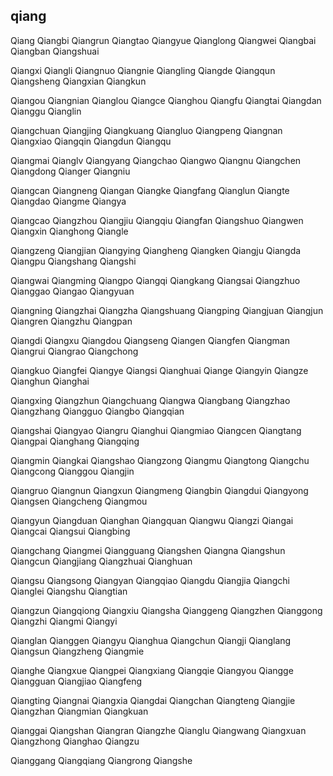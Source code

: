 qiang
---

Qiang Qiangbi Qiangrun Qiangtao Qiangyue Qianglong Qiangwei Qiangbai Qiangban Qiangshuai

Qiangxi Qiangli Qiangnuo Qiangnie Qiangling Qiangde Qiangqun Qiangsheng Qiangxian Qiangkun

Qiangou Qiangnian Qianglou Qiangce Qianghou Qiangfu Qiangtai Qiangdan Qianggu Qianglin

Qiangchuan Qiangjing Qiangkuang Qiangluo Qiangpeng Qiangnan Qiangxiao Qiangqin Qiangdun Qiangqu

Qiangmai Qianglv Qiangyang Qiangchao Qiangwo Qiangnu Qiangchen Qiangdong Qianger Qiangniu

Qiangcan Qiangneng Qiangan Qiangke Qiangfang Qianglun Qiangte Qiangdao Qiangme Qiangya

Qiangcao Qiangzhou Qiangjiu Qiangqiu Qiangfan Qiangshuo Qiangwen Qiangxin Qianghong Qiangle

Qiangzeng Qiangjian Qiangying Qiangheng Qiangken Qiangju Qiangda Qiangpu Qiangshang Qiangshi

Qiangwai Qiangming Qiangpo Qiangqi Qiangkang Qiangsai Qiangzhuo Qianggao Qiangao Qiangyuan

Qiangning Qiangzhai Qiangzha Qiangshuang Qiangping Qiangjuan Qiangjun Qiangren Qiangzhu Qiangpan

Qiangdi Qiangxu Qiangdou Qiangseng Qiangen Qiangfen Qiangman Qiangrui Qiangrao Qiangchong

Qiangkuo Qiangfei Qiangye Qiangsi Qianghuai Qiange Qiangyin Qiangze Qianghun Qianghai

Qiangxing Qiangzhun Qiangchuang Qiangwa Qiangbang Qiangzhao Qiangzhang Qiangguo Qiangbo   Qiangqian

Qiangshai Qiangyao Qiangru Qianghui Qiangmiao Qiangcen Qiangtang Qiangpai Qianghang Qiangqing

Qiangmin Qiangkai Qiangshao Qiangzong Qiangmu Qiangtong Qiangchu Qiangcong Qianggou Qiangjin

Qiangruo Qiangnun Qiangxun Qiangmeng Qiangbin Qiangdui Qiangyong Qiangsen Qiangcheng Qiangmou

Qiangyun Qiangduan Qianghan Qiangquan Qiangwu Qiangzi Qiangai Qiangcai Qiangsui Qiangbing

Qiangchang Qiangmei Qiangguang Qiangshen Qiangna Qiangshun Qiangcun Qiangjiang Qiangzhuai Qianghuan

Qiangsu Qiangsong Qiangyan Qiangqiao Qiangdu Qiangjia Qiangchi Qianglei Qiangshu Qiangtian

Qiangzun Qiangqiong Qiangxiu Qiangsha Qianggeng Qiangzhen Qianggong Qiangzhi Qiangmi Qiangyi

Qianglan Qianggen Qiangyu Qianghua Qiangchun Qiangji Qianglang Qiangsun Qiangzheng Qiangmie

Qianghe Qiangxue Qiangpei Qiangxiang Qiangqie Qiangyou Qiangge Qiangguan Qiangjiao Qiangfeng

Qiangting Qiangnai Qiangxia Qiangdai Qiangchan Qiangteng Qiangjie Qiangzhan Qiangmian Qiangkuan

Qianggai Qiangshan Qiangran Qiangzhe Qianglu Qiangwang Qiangxuan Qiangzhong Qianghao Qiangzu

Qianggang Qiangqiang Qiangrong Qiangshe 